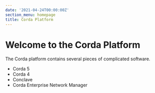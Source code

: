 ```yaml
---
date: '2021-04-24T00:00:00Z'
section_menu: homepage
title: Corda Platform
---
```


# Welcome to the Corda Platform

The Corda platform contains several pieces of complicated software.

- Corda 5
- Corda 4
- Conclave
- Corda Enterprise Network Manager
